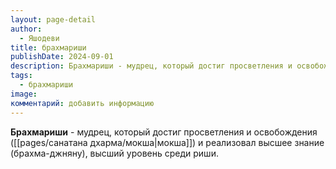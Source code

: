 ```yaml
---
layout: page-detail
author:
  - Яшодеви
title: брахмариши
publishDate: 2024-09-01
description: Брахмариши - мудрец, который достиг просветления и освобождения (мокша) и реализовал высшее знание (брахма-джняну), высший уровень среди риши.
tags:
  - брахмариши
image: 
комментарий: добавить информацию
---
```

**Брахмариши** - мудрец, который достиг просветления и освобождения ([[pages/санатана дхарма/мокша|мокша]]) и реализовал высшее знание (брахма-джняну), высший уровень среди риши.

